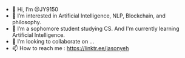 - 👋 Hi, I’m @JY9150
- 👀 I’m interested in Artificial Intelligence, NLP, Blockchain, and philosophy.
- 🌱 I’m a sophomore student studying CS. And I'm currently learning Artificial Intelligence.
- 💞️ I’m looking to collaborate on ...
- 📫 How to reach me : https://linktr.ee/jasonyeh

<!---
JY9150/JY9150 is a ✨ special ✨ repository because its `README.md` (this file) appears on your GitHub profile.
You can click the Preview link to take a look at your changes.
--->

